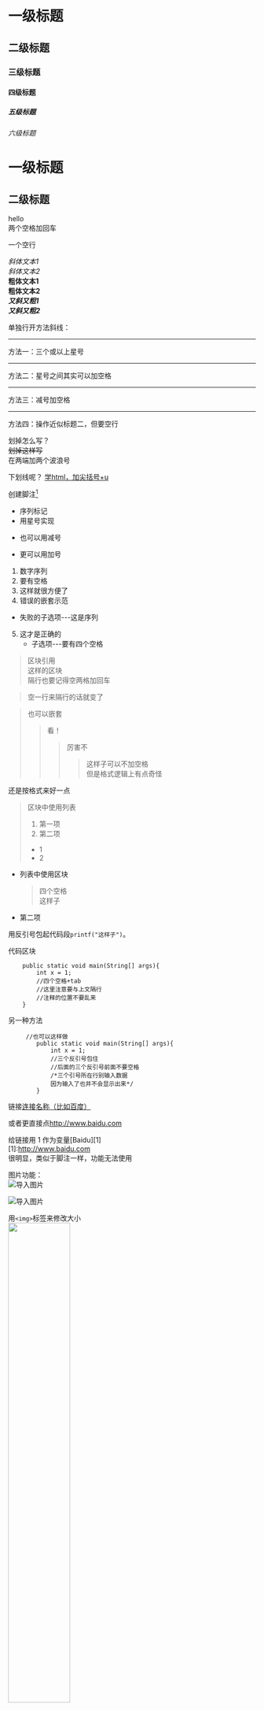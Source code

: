 # 一级标题
## 二级标题
### 三级标题
#### 四级标题
##### 五级标题
###### 六级标题

一级标题
=========

二级标题
---
hello  
两个空格加回车

一个空行

*斜体文本1*  
_斜体文本2_  
**粗体文本1**  
__粗体文本2__  
***又斜又粗1***  
___又斜又粗2___

单独行开方法斜线：
***
方法一：三个或以上星号
* * *
方法二：星号之间其实可以加空格
- - -
方法三：减号加空格  

----------------------------------
方法四：操作近似标题二，但要空行

划掉怎么写？  
~~划掉这样写~~  
在两端加两个波浪号

下划线呢？
<u>学html，加尖括号+u</u>

创建脚注[^tips]  
[^tips]:  that is tips 1！  
实际上GitHub不支持脚注，所以该功能无法实现



* 序列标记
* 用星号实现

- 也可以用减号

+ 更可以用加号

1. 数字序列
2. 要有空格
3. 这样就很方便了
4. 错误的嵌套示范
- 失败的子选项---这是序列
5.  这才是正确的
    - 子选项---要有四个空格

> 区块引用  
> 这样的区块  
> 隔行也要记得空两格加回车

> 空一行来隔行的话就变了

> 也可以嵌套
> >  看！
>>> 厉害不
>>>>这样子可以不加空格  
但是格式逻辑上有点奇怪

还是按格式来好一点

> 区块中使用列表  
> 1. 第一项
> 2. 第二项
> + 1
> + 2

+ 列表中使用区块
    > 四个空格  
    > 这样子
+ 第二项

用反引号包起代码段`printf("这样子")`。

代码区块  

        public static void main(String[] args){
            int x = 1;
            //四个空格+tab
            //这里注意要与上文隔行
            //注释的位置不要乱来
        }

另一种方法
```
     //也可以这样做
        public static void main(String[] args){
            int x = 1;
            //三个反引号包住
            //后面的三个反引号前面不要空格
            /*三个引号所在行别输入数据
            因为输入了也并不会显示出来*/
        }
```

链接[连接名称（比如百度）](http://www.baidu.com)

或者更直接点<http://www.baidu.com>

给链接用 1 作为变量[Baidu][1]  
[1]:http://www.baidu.com  
很明显，类似于脚注一样，功能无法使用


图片功能：  
![导入图片](https://pic2.zhimg.com/v2-b695d08b47bfbb079e2bb598a42a951a_1200x500.jpg)

![导入图片](https://pic2.zhimg.com/v2-b695d08b47bfbb079e2bb598a42a951a_1200x500.jpg "并不清楚这里的作用")

用`<img>`标签来修改大小  
<img src="https://pic2.zhimg.com/v2-b695d08b47bfbb079e2bb598a42a951a_1200x500.jpg" width="50%">

